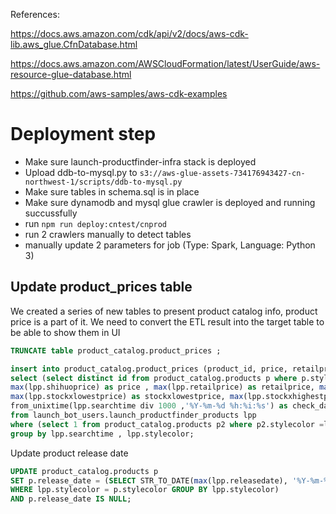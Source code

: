 References:

https://docs.aws.amazon.com/cdk/api/v2/docs/aws-cdk-lib.aws_glue.CfnDatabase.html

https://docs.aws.amazon.com/AWSCloudFormation/latest/UserGuide/aws-resource-glue-database.html

https://github.com/aws-samples/aws-cdk-examples

# Deployment step

* Make sure launch-productfinder-infra stack is deployed
* Upload ddb-to-mysql.py to `s3://aws-glue-assets-734176943427-cn-northwest-1/scripts/ddb-to-mysql.py` 
* Make sure tables in schema.sql is in place
* Make sure dynamodb and mysql glue crawler is deployed and running succussfully
* run `npm run deploy:cntest/cnprod`
* run 2 crawlers manually to detect tables
* manually update 2 parameters for job (Type: Spark, Language: Python 3)


## Update product_prices table
We created a series of new tables to present product catalog info, product price is a part of it.
We need to convert the ETL result into the target table to be able to show them in UI

```sql
TRUNCATE table product_catalog.product_prices ; 

insert into product_catalog.product_prices (product_id, price, retailprice, lastsaleprice, stockxlowestprice, stockxhighestprice, check_date) 
select (select distinct id from product_catalog.products p where p.stylecolor =lpp.stylecolor ) as product_id , 
max(lpp.shihuoprice) as price , max(lpp.retailprice) as retailprice, max(lpp.lastsaleprice) as lastsaleprice, 
max(lpp.stockxlowestprice) as stockxlowestprice, max(lpp.stockxhighestprice) as stockxhighestprice,   
from_unixtime(lpp.searchtime div 1000 ,'%Y-%m-%d %h:%i:%s') as check_date 
from launch_bot_users.launch_productfinder_products lpp 
where (select 1 from product_catalog.products p2 where p2.stylecolor =lpp.stylecolor ) 
group by lpp.searchtime , lpp.stylecolor;
```

Update product release date

```sql
UPDATE product_catalog.products p 
SET p.release_date = (SELECT STR_TO_DATE(max(lpp.releasedate), '%Y-%m-%d') FROM launch_bot_users.launch_productfinder_products lpp 
WHERE lpp.stylecolor = p.stylecolor GROUP BY lpp.stylecolor)
AND p.release_date IS NULL;
```